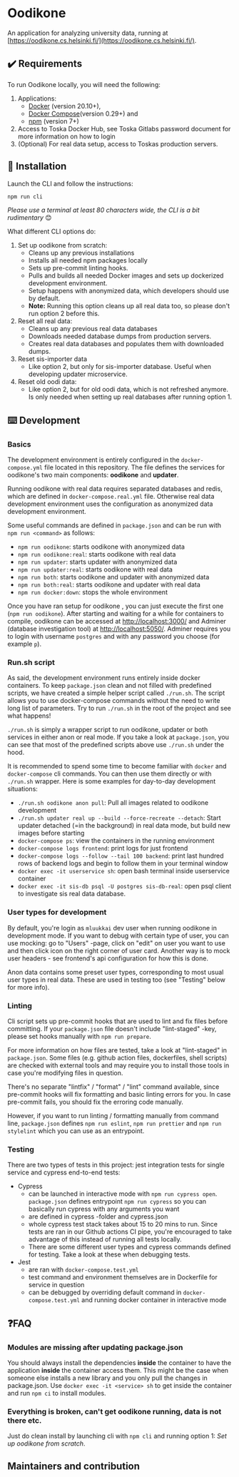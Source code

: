 # Oodikone

An application for analyzing university data, running at [https://oodikone.cs.helsinki.fi/](https://oodikone.cs.helsinki.fi/).

## ✔️ Requirements

To run Oodikone locally, you will need the following:

1. Applications:
    - [Docker](https://docs.docker.com/install/) (version 20.10+),
    - [Docker Compose](https://docs.docker.com/compose/install/)(version 0.29+) and
    - [npm](https://docs.npmjs.com/cli/v7) (version 7+)
2. Access to Toska Docker Hub, see Toska Gitlabs password document for more information on how to login
3. (Optional) For real data setup, access to Toskas production servers.

## 🚀 Installation

Launch the CLI and follow the instructions:

```bash
npm run cli
```

_Please use a terminal at least 80 characters wide, the CLI is a bit rudimentary_ 😊

What different CLI options do:

1. Set up oodikone from scratch:
    - Cleans up any previous installations
    - Installs all needed npm packages locally
    - Sets up pre-commit linting hooks.
    - Pulls and builds all needed Docker images and sets up dockerized development environment. 
    - Setup happens with anonymized data, which developers should use by default.
    - **Note:** Running this option cleans up all real data too, so please don't run option 2 before this.
2. Reset all real data:
    - Cleans up any previous real data databases
    - Downloads needed database dumps from production servers.
    - Creates real data databases and populates them with downloaded dumps.
3. Reset sis-importer data
    - Like option 2, but only for sis-importer database. Useful when developing updater microservice.
4. Reset old oodi data:
    - Like option 2, but for old oodi data, which is not refreshed anymore. Is only needed when setting up real databases after running option 1.

## ⌨️ Development

### Basics

The development environment is entirely configured in the `docker-compose.yml` file located in this repository. The file defines the services for oodikone's two main components: **oodikone** and **updater**.

Running oodikone with real data requires separated databases and redis, which are defined in `docker-compose.real.yml` file. Otherwise real data development environment uses the configuration as anonymized data development environment.

Some useful commands are defined in `package.json` and can be run with `npm run <command>` as follows:

- `npm run oodikone`: starts oodikone with anonymized data
- `npm run oodikone:real`: starts oodikone with real data
- `npm run updater`: starts updater with anonymized data
- `npm run updater:real`: starts oodikone with real data
- `npm run both`: starts oodikone and updater with anonymized data
- `npm run both:real`: starts oodikone and updater with real data
- `npm run docker:down`: stops the whole environment

Once you have ran setup for oodikone , you can just execute the first one (`npm run oodikone`). After starting and waiting for a while for containers to compile, oodikone can be accessed at [http://localhost:3000/](http://localhost:3000/) and Adminer (database investigation tool) at [http://localhost:5050/](http://localhost:5050/). Adminer requires you to login with username `postgres` and with any password you choose (for example `p`).

### Run.sh script

As said, the development environment runs entirely inside docker containers. To keep `package.json` clean and not filled with predefined scripts, we have created a simple helper script called `./run.sh`. The script allows you to use docker-compose commands without the need to write long list of parameters. Try to run `./run.sh` in the root of the project and see what happens!

`./run.sh` is simply a wrapper script to run oodikone, updater or both services in either anon or real mode. If you take a look at `package.json`, you can see that most of the predefined scripts above use `./run.sh` under the hood.

It is recommended to spend some time to become familiar with `docker` and `docker-compose` cli commands. You can then use them directly or with `./run.sh` wrapper. Here is some examples for day-to-day development situations:

- `./run.sh oodikone anon pull`: Pull all images related to oodikone development
- `./run.sh updater real up --build --force-recreate --detach`: Start updater detached (=in the background) in real data mode, but build new images before starting
- `docker-compose ps`: view the containers in the running environment
- `docker-compose logs frontend`: print logs for just frontend
- `docker-compose logs --follow --tail 100 backend`: print last hundred rows of backend logs and begin to follow them in your terminal window
- `docker exec -it userservice sh`: open bash terminal inside userservice container
- `docker exec -it sis-db psql -U postgres sis-db-real`: open psql client to investigate sis real data database.

### User types for development

By default, you're login as `mluukkai` dev user when running oodikone in development mode. If you want to debug with certain type of user, you can use mocking: go to "Users" -page, click on "edit" on user you want to use and then click icon on the right corner of user card. Another way is to mock user headers - see frontend's api configuration for how this is done.

Anon data contains some preset user types, corresponding to most usual user types in real data. These are used in testing too (see "Testing" below for more info).

### Linting

Cli script sets up pre-commit hooks that are used to lint and fix files before committing. If your `package.json` file doesn't include "lint-staged" -key, please set hooks manually with `npm run prepare`. 

For more information on how files are tested, take a look at "lint-staged" in `package.json`. Some files (e.g. github action files, dockerfiles, shell scripts) are checked with external tools and may require you to install those tools in case you're modifying files in question. 

There's no separate "lintfix" / "format" / "lint" command available, since pre-commit hooks will fix formatting and basic linting errors for you. In case pre-commit fails, you should fix the erroring code manually. 

However, if you want to run linting / formatting manually from command line, `package.json` defines `npm run eslint`, `npm run prettier` and `npm run stylelint` which you can use as an entrypoint.

### Testing

There are two types of tests in this project: jest integration tests for single service and cypress end-to-end tests: 

- Cypress
    - can be launched in interactive mode with `npm run cypress open`. `package.json` defines entrypoint `npm run cypress` so you can basically run cypress with any arguments you want
    - are defined in cypress -folder and cypress.json
    - whole cypress test stack takes about 15 to 20 mins to run. Since tests are ran in our Github actions CI pipe, you're encouraged to take advantage of this instead of running all tests locally.
    - There are some different user types and cypress commands defined for testing. Take a look at these when debugging tests.
- Jest
    - are ran with `docker-compose.test.yml`
    - test command and environment themselves are in Dockerfile for service in question
    - can be debugged by overriding default command in `docker-compose.test.yml` and running docker container in interactive mode

## ❓FAQ

### Modules are missing after updating package.json

You should always install the dependencies **inside** the container to have the application **inside** the container access them. This might be the case when someone else installs a new library and you only pull the changes in package.json. Use `docker exec -it <service> sh` to get inside the container and run `npm ci` to install modules.

### Everything is broken, can't get oodikone running, data is not there etc.

Just do clean install by launching cli with `npm cli` and running option 1: _Set up oodikone from scratch_.

## Maintainers and contribution
